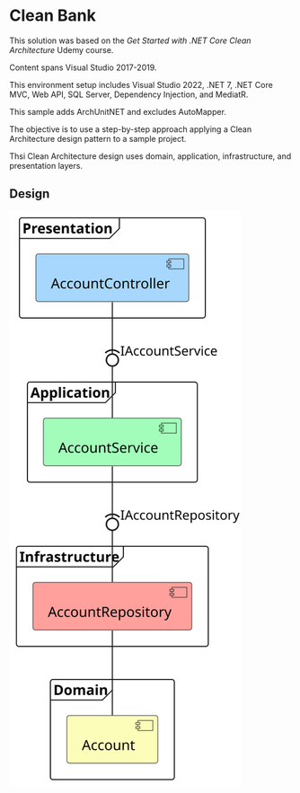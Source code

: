# Clean Bank
This solution was based on the _Get Started with .NET Core Clean Architecture_ Udemy course.

Content spans Visual Studio 2017-2019.

This environment setup includes Visual Studio 2022, .NET 7, .NET Core MVC, Web API, SQL Server, Dependency Injection, and MediatR.

This sample adds ArchUnitNET and excludes AutoMapper.  

The objective is to use a step-by-step approach applying a Clean Architecture design pattern to a sample project.

Thsi Clean Architecture design uses domain, application, infrastructure, and presentation layers. 

## Design
![Account Component Diagram](./Bank.Diagram/Account/Account.svg "Account")